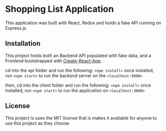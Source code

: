 # Shopping List Application

This application was built with React, Redux and holds a fake API running on Express.js

## Installation

This project holds both an Backend API populated with fake data, and a Frontend bootstrapped with [Create-React-App](https://github.com/facebook/create-react-app).

cd into the api folder and run the following:
`<npm install>` once installed, run `<npm start>` to run the backend server on the `<localhost:5000>`

then, cd into the client folder and run the following:
`<npm install>` once installed, run `<npm start>` to run the application on `<localhost:3000>`

## License

This project is uses the MIT license that is makes it available for anyone to use this project as they choose.
